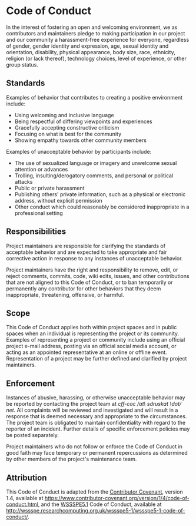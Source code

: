# Code of Conduct

In the interest of fostering an open and welcoming environment, we as
contributors and maintainers pledge to making participation in our project and
our community a harassment-free experience for everyone, regardless of gender,
gender identity and expression, age, sexual identity and orientation,
disability, physical appearance, body size, race, ethnicity, religion (or lack
thereof), technology choices, level of experience, or other group status.

## Standards

Examples of behavior that contributes to creating a positive environment
include:

- Using welcoming and inclusive language
- Being respectful of differing viewpoints and experiences
- Gracefully accepting constructive criticism
- Focusing on what is best for the community
- Showing empathy towards other community members

Examples of unacceptable behavior by participants include:

- The use of sexualized language or imagery and unwelcome sexual attention or
  advances
- Trolling, insulting/derogatory comments, and personal or political attacks
- Public or private harassment
- Publishing others' private information, such as a physical or electronic
  address, without explicit permission
- Other conduct which could reasonably be considered inappropriate in a
  professional setting

## Responsibilities

Project maintainers are responsible for clarifying the standards of acceptable
behavior and are expected to take appropriate and fair corrective action in
response to any instances of unacceptable behavior.

Project maintainers have the right and responsibility to remove, edit, or
reject comments, commits, code, wiki edits, issues, and other contributions
that are not aligned to this Code of Conduct, or to ban temporarily or
permanently any contributor for other behaviors that they deem inappropriate,
threatening, offensive, or harmful.

## Scope

This Code of Conduct applies both within project spaces and in public spaces
when an individual is representing the project or its community. Examples of
representing a project or community include using an official project e-mail
address, posting via an official social media account, or acting as an appointed
representative at an online or offline event. Representation of a project may be
further defined and clarified by project maintainers.

## Enforcement

Instances of abusive, harassing, or otherwise unacceptable behavior may be
reported by contacting the project team at *cff-coc /at\ sdruskat \dot/ net*. All
complaints will be reviewed and investigated and will result in a response that
is deemed necessary and appropriate to the circumstances. The project team is
obligated to maintain confidentiality with regard to the reporter of an incident.
Further details of specific enforcement policies may be posted separately.

Project maintainers who do not follow or enforce the Code of Conduct in good
faith may face temporary or permanent repercussions as determined by other
members of the project's maintenance team.

## Attribution

This Code of Conduct is adapted from the 
[Contributor Covenant](https://www.contributor-covenant.org/), 
version 1.4, available at 
https://www.contributor-covenant.org/version/1/4/code-of-conduct.html, 
and the [WSSSPE5.1](http://wssspe.researchcomputing.org.uk/wssspe5-1/) 
Code of Conduct, available at 
http://wssspe.researchcomputing.org.uk/wssspe5-1/wssspe5-1-code-of-conduct/.